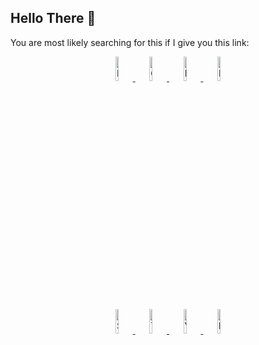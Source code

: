 ## Hello There 👋

You are most likely searching for this if I give you this link:
<p align="center">
  <a class="link" target="_blank" href="https://www.facebook.com/JavierPalmero23">
    <img src="https://cdn-icons-png.flaticon.com/512/733/733547.png" width="10%" alt="Facebook logo by riajulislam"/>
  </a>
  <a class="link" target="_blank" href="https://github.com/JavierPalmero23">
    <img src="https://cdn-icons-png.flaticon.com/512/3291/3291667.png" width="10%" alt="GitHub logo by riajulislam"/>
  </a>
  <a class="link" target="_blank" href="https://www.instagram.com/javierpalmero23/">
    <img src="https://cdn-icons-png.flaticon.com/512/2111/2111463.png" width="10%" alt="Instagram logo by riajulislam"/>
  </a>
  <a class="link" target="_blank" href="https://www.linkedin.com/in/javierpalmero23">
    <img src="https://cdn-icons-png.flaticon.com/512/3536/3536505.png" width="10%" alt="LinkedIn logo by riajulislam"/>
  </a>
</p>

<p align="center">
  <a class="link" target="_blank" href="https://signal.me/#eu/YjkHayvI5LUW1LNYi_bk4dLeLsC-Q0qbDaBUXLIsb50zYzgHkwVDyrcpVNzsFjxz">
    <img src="https://uxwing.com/wp-content/themes/uxwing/download/brands-and-social-media/signal-app-icon.png" width="10%" alt="Signal logo by uxwing"/>
  </a>
  <a class="link" target="_blank" href="https://t.me/JavierPalmero23">
    <img src="https://cdn-icons-png.flaticon.com/512/3536/3536661.png" width="10%" alt="Telegram logo by riajulislam"/>
  </a>
  <a class="link" target="_blank" href="https://work.vk.com/javierpalmero23">
    <img src="https://cdn-icons-png.flaticon.com/512/3536/3536582.png" width="10%" alt="VK logo by riajulislam"/>
  </a>
  <a class="link" target="_blank" href="https://boulderbugle.com/p7ysriw4">
    <img src="https://cdn-icons-png.flaticon.com/512/705/705844.png" width="10%" alt="block icon by riajulislam"/>
  </a>
</p>

<!--
**JavierPalmero23/JavierPalmero23** is a ✨ _special_ ✨ repository because its `README.md` (this file) appears on your GitHub profile.

Here are some ideas to get you started:

- 🔭 I’m currently working on ...
- 🌱 I’m currently learning ...
- 👯 I’m looking to collaborate on ...
- 🤔 I’m looking for help with ...
- 💬 Ask me about ...
- 📫 How to reach me: ...
- 😄 Pronouns: ...
- ⚡ Fun fact: ...
-->
